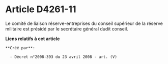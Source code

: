 # Article D4261-11

Le comité de liaison réserve-entreprises du conseil supérieur de la réserve militaire est présidé par le secrétaire général
dudit conseil.

**Liens relatifs à cet article**

	**Créé par**:

	  - Décret n°2008-393 du 23 avril 2008 - art. (V)
